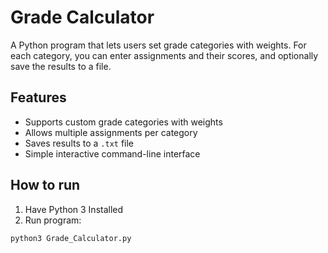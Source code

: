 # Grade Calculator

A Python program that lets users set grade categories with weights. For each category, you can enter assignments and their scores, and optionally save the results to a file.

## Features
- Supports custom grade categories with weights
- Allows multiple assignments per category
- Saves results to a `.txt` file
- Simple interactive command-line interface

## How to run
1. Have Python 3 Installed
2. Run program:
 ```bash
 python3 Grade_Calculator.py
```
   
